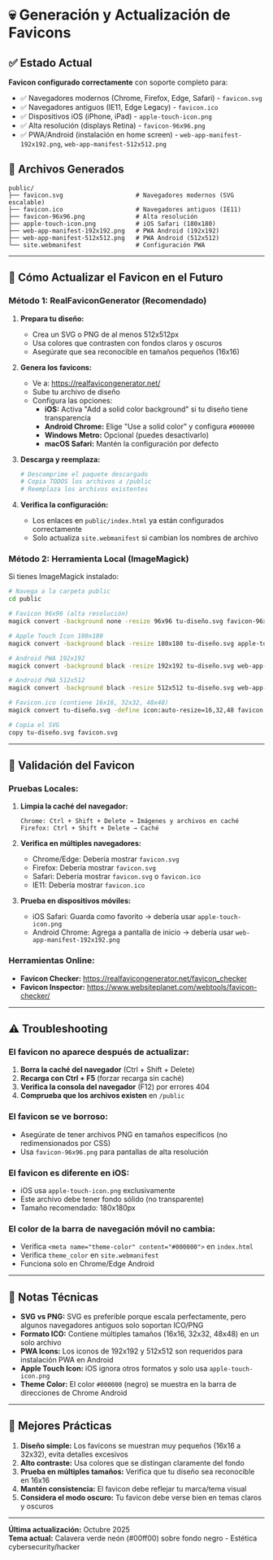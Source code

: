 # 💀 Generación y Actualización de Favicons

## ✅ Estado Actual

**Favicon configurado correctamente** con soporte completo para:

- ✅ Navegadores modernos (Chrome, Firefox, Edge, Safari) - `favicon.svg`
- ✅ Navegadores antiguos (IE11, Edge Legacy) - `favicon.ico`
- ✅ Dispositivos iOS (iPhone, iPad) - `apple-touch-icon.png`
- ✅ Alta resolución (displays Retina) - `favicon-96x96.png`
- ✅ PWA/Android (instalación en home screen) - `web-app-manifest-192x192.png`, `web-app-manifest-512x512.png`

## 📁 Archivos Generados

```
public/
├── favicon.svg                    # Navegadores modernos (SVG escalable)
├── favicon.ico                    # Navegadores antiguos (IE11)
├── favicon-96x96.png              # Alta resolución
├── apple-touch-icon.png           # iOS Safari (180x180)
├── web-app-manifest-192x192.png   # PWA Android (192x192)
├── web-app-manifest-512x512.png   # PWA Android (512x512)
└── site.webmanifest               # Configuración PWA
```

---

## 🔄 Cómo Actualizar el Favicon en el Futuro

### Método 1: RealFaviconGenerator (Recomendado)

1. **Prepara tu diseño:**

   - Crea un SVG o PNG de al menos 512x512px
   - Usa colores que contrasten con fondos claros y oscuros
   - Asegúrate que sea reconocible en tamaños pequeños (16x16)

2. **Genera los favicons:**

   - Ve a: https://realfavicongenerator.net/
   - Sube tu archivo de diseño
   - Configura las opciones:
     - **iOS:** Activa "Add a solid color background" si tu diseño tiene transparencia
     - **Android Chrome:** Elige "Use a solid color" y configura `#000000`
     - **Windows Metro:** Opcional (puedes desactivarlo)
     - **macOS Safari:** Mantén la configuración por defecto

3. **Descarga y reemplaza:**

   ```bash
   # Descomprime el paquete descargado
   # Copia TODOS los archivos a /public
   # Reemplaza los archivos existentes
   ```

4. **Verifica la configuración:**
   - Los enlaces en `public/index.html` ya están configurados correctamente
   - Solo actualiza `site.webmanifest` si cambian los nombres de archivo

### Método 2: Herramienta Local (ImageMagick)

Si tienes ImageMagick instalado:

```bash
# Navega a la carpeta public
cd public

# Favicon 96x96 (alta resolución)
magick convert -background none -resize 96x96 tu-diseño.svg favicon-96x96.png

# Apple Touch Icon 180x180
magick convert -background black -resize 180x180 tu-diseño.svg apple-touch-icon.png

# Android PWA 192x192
magick convert -background black -resize 192x192 tu-diseño.svg web-app-manifest-192x192.png

# Android PWA 512x512
magick convert -background black -resize 512x512 tu-diseño.svg web-app-manifest-512x512.png

# Favicon.ico (contiene 16x16, 32x32, 48x48)
magick convert tu-diseño.svg -define icon:auto-resize=16,32,48 favicon.ico

# Copia el SVG
copy tu-diseño.svg favicon.svg
```

---

## 🧪 Validación del Favicon

### Pruebas Locales:

1. **Limpia la caché del navegador:**

   ```
   Chrome: Ctrl + Shift + Delete → Imágenes y archivos en caché
   Firefox: Ctrl + Shift + Delete → Caché
   ```

2. **Verifica en múltiples navegadores:**

   - Chrome/Edge: Debería mostrar `favicon.svg`
   - Firefox: Debería mostrar `favicon.svg`
   - Safari: Debería mostrar `favicon.svg` o `favicon.ico`
   - IE11: Debería mostrar `favicon.ico`

3. **Prueba en dispositivos móviles:**
   - iOS Safari: Guarda como favorito → debería usar `apple-touch-icon.png`
   - Android Chrome: Agrega a pantalla de inicio → debería usar `web-app-manifest-192x192.png`

### Herramientas Online:

- **Favicon Checker:** https://realfavicongenerator.net/favicon_checker
- **Favicon Inspector:** https://www.websiteplanet.com/webtools/favicon-checker/

---

## ⚠️ Troubleshooting

### El favicon no aparece después de actualizar:

1. **Borra la caché del navegador** (Ctrl + Shift + Delete)
2. **Recarga con Ctrl + F5** (forzar recarga sin caché)
3. **Verifica la consola del navegador** (F12) por errores 404
4. **Comprueba que los archivos existen** en `/public`

### El favicon se ve borroso:

- Asegúrate de tener archivos PNG en tamaños específicos (no redimensionados por CSS)
- Usa `favicon-96x96.png` para pantallas de alta resolución

### El favicon es diferente en iOS:

- iOS usa `apple-touch-icon.png` exclusivamente
- Este archivo debe tener fondo sólido (no transparente)
- Tamaño recomendado: 180x180px

### El color de la barra de navegación móvil no cambia:

- Verifica `<meta name="theme-color" content="#000000">` en `index.html`
- Verifica `theme_color` en `site.webmanifest`
- Funciona solo en Chrome/Edge Android

---

## 📝 Notas Técnicas

- **SVG vs PNG:** SVG es preferible porque escala perfectamente, pero algunos navegadores antiguos solo soportan ICO/PNG
- **Formato ICO:** Contiene múltiples tamaños (16x16, 32x32, 48x48) en un solo archivo
- **PWA Icons:** Los iconos de 192x192 y 512x512 son requeridos para instalación PWA en Android
- **Apple Touch Icon:** iOS ignora otros formatos y solo usa `apple-touch-icon.png`
- **Theme Color:** El color `#000000` (negro) se muestra en la barra de direcciones de Chrome Android

---

## 🎨 Mejores Prácticas

1. **Diseño simple:** Los favicons se muestran muy pequeños (16x16 a 32x32), evita detalles excesivos
2. **Alto contraste:** Usa colores que se distingan claramente del fondo
3. **Prueba en múltiples tamaños:** Verifica que tu diseño sea reconocible en 16x16
4. **Mantén consistencia:** El favicon debe reflejar tu marca/tema visual
5. **Considera el modo oscuro:** Tu favicon debe verse bien en temas claros y oscuros

---

**Última actualización:** Octubre 2025  
**Tema actual:** Calavera verde neón (#00ff00) sobre fondo negro - Estética cybersecurity/hacker
